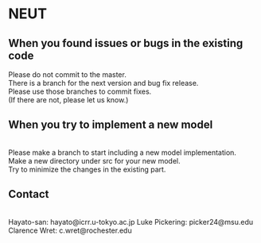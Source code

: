 # NEUT
<h2>When you found issues or bugs in the existing code</h2>
Please do not commit to the master.</br>
There is a branch for the next version and bug fix release.</br>
Please use those branches to commit fixes.</br>
(If there are not, please let us know.)</br>

<h2>When you try to implement a new model</h2><br>
Please make a branch to start including a new model implementation.</br>
Make a new directory under src for your new model.</br>
Try to minimize the changes in the existing part.</br>

<h2>Contact</h2><br>
Hayato-san: hayato@icrr.u-tokyo.ac.jp
Luke Pickering: picker24@msu.edu
Clarence Wret: c.wret@rochester.edu
